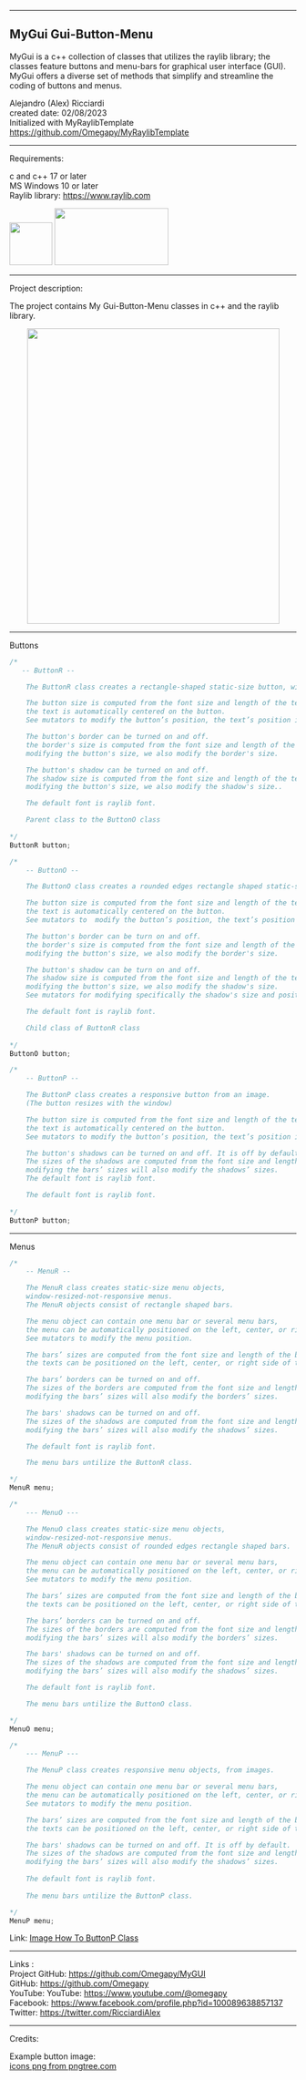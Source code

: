 -----------------------------------------------------------------------------------------------------------------------------
MyGui     Gui-Button-Menu 
-----------------------------------------------------------------------------------------------------------------------------

MyGui is a c++ collection of classes that utilizes the raylib library; 
the classes feature buttons and menu-bars for graphical user interface (GUI).
MyGui offers a diverse set of methods that simplify and streamline the coding of buttons and menus.

Alejandro (Alex) Ricciardi  
created date: 02/08/2023  
Initialized with MyRaylibTemplate  
https://github.com/Omegapy/MyRaylibTemplate  

-----------------------------------------------------------------------------------------------------------------------------
Requirements:  

c and c++ 17 or later    
MS Windows 10 or later   
Raylib library: https://www.raylib.com  

<p align="left">
  <img width="75" height="75" src="https://user-images.githubusercontent.com/121726699/215234958-2659b12a-4181-4f6b-a757-3e868244192e.png">
  <img width="200" height="100" src="https://user-images.githubusercontent.com/121726699/215234968-9f5961e4-8ca0-4f4e-acdc-53c1817547dd.png">
</p>

-----------------------------------------------------------------------------------------------------------------------------
Project description:

The project contains My Gui-Button-Menu classes in c++ and the raylib library.

<p align="center">
 <img width="443" height="519"src="https://user-images.githubusercontent.com/121726699/225176364-845df742-e397-4d19-8815-b6afbe207293.PNG">
</p>

-----------------------------------------------------------------------------------------------------------------------------
Buttons

~~~c++
/*
   -- ButtonR --

    The ButtonR class creates a rectangle-shaped static-size button, window-resized-not-responsive button.

    The button size is computed from the font size and length of the text;
    the text is automatically centered on the button.
    See mutators to modify the button’s position, the text’s position in the button, and the button’s size.

    The button's border can be turned on and off.
    the border's size is computed from the font size and length of the text;
    modifying the button's size, we also modify the border's size.

    The button's shadow can be turned on and off.
    The shadow size is computed from the font size and length of the text;
    modifying the button's size, we also modify the shadow's size..

    The default font is raylib font.

    Parent class to the ButtonO class
   
*/
ButtonR button;
~~~
~~~c++
/*
    -- ButtonO --

    The ButtonO class creates a rounded edges rectangle shaped static-size button, window-resized-not-responsive button.

    The button size is computed from the font size and length of the text;
    the text is automatically centered on the button.
    See mutators to  modify the button’s position, the text’s position in the button, and the button’s size.

    The button's border can be turn on and off.
    the border's size is computed from the font size and length of the text;
    modifying the button's size, we also modify the border's size.

    The button's shadow can be turn on and off.
    The shadow size is computed from the font size and length of the text;
    modifying the button's size, we also modify the shadow's size.
    See mutators for modifying specifically the shadow's size and position.

    The default font is raylib font.

    Child class of ButtonR class
    
*/
ButtonO button;
~~~
~~~c++
/*
    -- ButtonP --

    The ButtonP class creates a responsive button from an image.
    (The button resizes with the window)

    The button size is computed from the font size and length of the text;
    the text is automatically centered on the button.
    See mutators to modify the button’s position, the text’s position in the button, and the button’s size.

    The button's shadows can be turned on and off. It is off by default.
    The sizes of the shadows are computed from the font size and length of the bar with the longest text;
    modifying the bars’ sizes will also modify the shadows’ sizes.
    The default font is raylib font.

    The default font is raylib font.
    
*/
ButtonP button;
~~~

-----------------------------------------------------------------------------------------------------------------------------
Menus

~~~c++
/*
    -- MenuR --

    The MenuR class creates static-size menu objects,
    window-resized-not-responsive menus.
    The MenuR objects consist of rectangle shaped bars.

    The menu object can contain one menu bar or several menu bars,
    the menu can be automatically positioned on the left, center, or right side of the screen.
    See mutators to modify the menu position.

    The bars’ sizes are computed from the font size and length of the bar with the longest text;
    the texts can be positioned on the left, center, or right side of the bars.

    The bars’ borders can be turned on and off.
    The sizes of the borders are computed from the font size and length of the bar with the longest text;
    modifying the bars’ sizes will also modify the borders’ sizes.

    The bars' shadows can be turned on and off.
    The sizes of the shadows are computed from the font size and length of the bar with the longest text;
    modifying the bars’ sizes will also modify the shadows’ sizes.

    The default font is raylib font.

    The menu bars untilize the ButtonR class.

*/
MenuR menu;
~~~

~~~c++
/*
    --- MenuO ---

    The MenuO class creates static-size menu objects,
    window-resized-not-responsive menus.
    The MenuR objects consist of rounded edges rectangle shaped bars.

    The menu object can contain one menu bar or several menu bars,
    the menu can be automatically positioned on the left, center, or right side of the screen.
    See mutators to modify the menu position.

    The bars’ sizes are computed from the font size and length of the bar with the longest text;
    the texts can be positioned on the left, center, or right side of the bars.

    The bars’ borders can be turned on and off.
    The sizes of the borders are computed from the font size and length of the bar with the longest text;
    modifying the bars’ sizes will also modify the borders’ sizes.

    The bars' shadows can be turned on and off.
    The sizes of the shadows are computed from the font size and length of the bar with the longest text;
    modifying the bars’ sizes will also modify the shadows’ sizes.

    The default font is raylib font.

    The menu bars untilize the ButtonO class.

*/
MenuO menu;
~~~
~~~c++
/*
    --- MenuP ---

    The MenuP class creates responsive menu objects, from images.

    The menu object can contain one menu bar or several menu bars,
    the menu can be automatically positioned on the left, center, or right side of the screen.
    See mutators to modify the menu position.

    The bars’ sizes are computed from the font size and length of the bar with the longest text;
    the texts can be positioned on the left, center, or right side of the bars.

    The bars' shadows can be turned on and off. It is off by default.
    The sizes of the shadows are computed from the font size and length of the bar with the longest text;
    modifying the bars’ sizes will also modify the shadows’ sizes.
    
    The default font is raylib font.
    
    The menu bars untilize the ButtonP class.

*/
MenuP menu;
~~~

Link: <a href='https://github.com/Omegapy/MyButtonClasses/wiki/Image-How-To-ButtonP-Class'>Image How To ButtonP Class</a>


-----------------------------------------------------------------------------------------------------------------------------

Links  :  
Project GitHub: https://github.com/Omegapy/MyGUI  
GitHub: https://github.com/Omegapy   
YouTube: YouTube: https://www.youtube.com/@omegapy  
Facebook: https://www.facebook.com/profile.php?id=100089638857137  
Twitter: https://twitter.com/RicciardiAlex  

-----------------------------------------------------------------------------------------------------------------------------
Credits:

Example button image:  
<a href='https://pngtree.com/so/icons'>icons png from pngtree.com</a>


